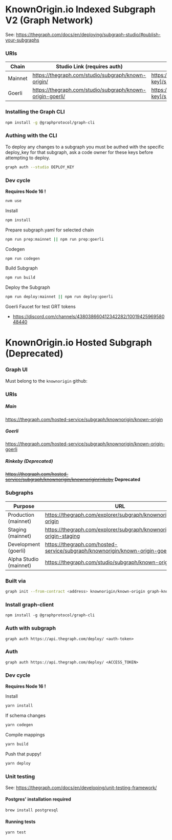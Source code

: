 # KnownOrigin.io Indexed Subgraph V2 (Graph Network)

See: https://thegraph.com/docs/en/deploying/subgraph-studio/#publish-your-subgraphs

### URIs

| Chain               | Studio Link (requires auth)                               | Public URL|
|-----------------------|-----------------------------------------------------------|----|
| Mainnet  | https://thegraph.com/studio/subgraph/known-origin/        | https://gateway.thegraph.com/api/[api-key]/subgraphs/id/CGZ1hQkiQXTyGLrAFH1yk3H8xPjBy6avbTB8rCLw9sJL ||
| Goerli    | https://thegraph.com/studio/subgraph/known-origin-goerli/ | https://gateway.testnet.thegraph.com/api/[api-key]/subgraphs/id/CGZ1hQkiQXTyGLrAFH1yk3H8xPjBy6avbTB8rCLw9sJL ||

### Installing the Graph CLI

```bash
npm install -g @graphprotocol/graph-cli
```

### Authing with the CLI

To deploy any changes to a subgraph you must be authed with the specific deploy_key for that subgraph, ask a code owner for these keys before attempting to deploy.

```bash
graph auth --studio DEPLOY_KEY
```

### Dev cycle

**Requires Node 16 !**
```bash
nvm use
```

Install

```bash
npm install
```

Prepare subgraph.yaml for selected chain

```bash
npm run prep:mainnet || npm run prep:goerli
```

Codegen

```bash
npm run codegen
```

Build Subgraph

```bash
npm run build
```

Deploy the Subgraph

```bash
npm run deploy:mainnet || npm run deploy:goerli
```

Goerli Faucet for test GRT tokens

* https://discord.com/channels/438038660412342282/1001942596958048440


# KnownOrigin.io Hosted Subgraph (Deprecated)

### Graph UI

Must belong to the `knownorigin` github:

### URIs

##### Main

https://thegraph.com/hosted-service/subgraph/knownorigin/known-origin

##### Goerli

https://thegraph.com/hosted-service/subgraph/knownorigin/known-origin-goerli

##### Rinkeby (Deprecated)

~~https://thegraph.com/hosted-service/subgraph/knownorigin/knownoriginrinkeby~~ **Deprecated**

### Subgraphs

| Purpose               | URL                                                                                 |
|-----------------------|-------------------------------------------------------------------------------------|
| Production (mainnet)  | https://thegraph.com/explorer/subgraph/knownorigin/known-origin                     ||
| Staging (mainnet)     | https://thegraph.com/explorer/subgraph/knownorigin/known-origin-staging             ||
| Development (goerli)  | https://thegraph.com/hosted-service/subgraph/knownorigin/known-origin-goerli        ||
| Alpha Studio (mainnet) | https://thegraph.com/studio/subgraph/known-origin                                   ||

### Built via

```bash
graph init --from-contract <address> knownorigin/known-origin graph-known-origin
```

### Install graph-client

`npm install -g @graphprotocol/graph-cli`

### Auth with subgraph

`graph auth https://api.thegraph.com/deploy/ <auth-token>`

### Auth

`graph auth https://api.thegraph.com/deploy/ <ACCESS_TOKEN>`

### Dev cycle

**Requires Node 16 !**

Install

```bash
yarn install
```

If schema changes

```bash
yarn codegen
```

Compile mappings

```bash
yarn build
```

Push that puppy!

```bash
yarn deploy
```

### Unit testing

See: https://thegraph.com/docs/en/developing/unit-testing-framework/

#### Postgres' installation required

```
brew install postgresql
```

#### Running tests

```
yarn test
```
